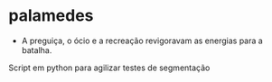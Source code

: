 # palamedes
- A preguiça, o ócio e a recreação revigoravam as energias para a batalha.

Script em python para agilizar testes de segmentação
